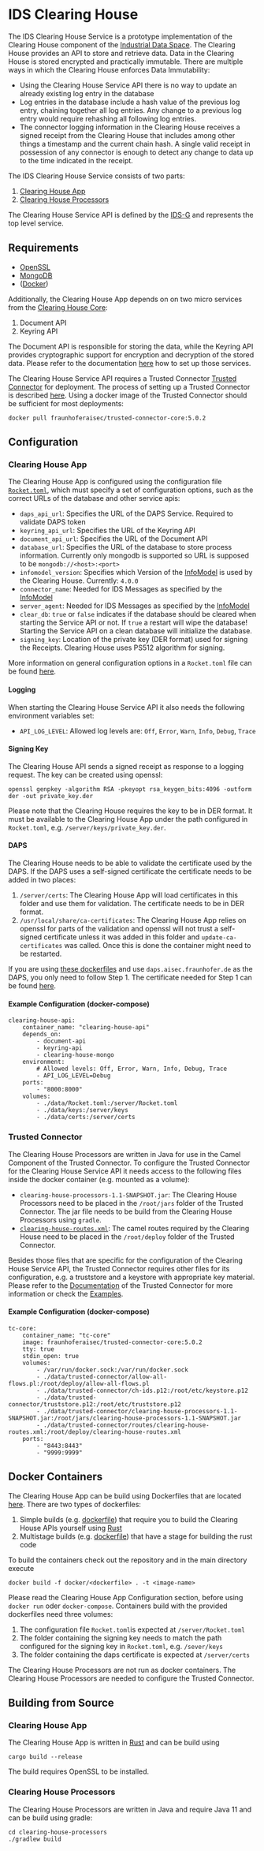 # IDS Clearing House
The IDS Clearing House Service is a prototype implementation of the Clearing House component of the [Industrial Data Space](https://github.com/International-Data-Spaces-Association/IDS-G). The Clearing House provides an API to store and retrieve data. Data in the Clearing House is stored encrypted and practically immutable. There are multiple ways in which the Clearing House enforces Data Immutability:
- Using the Clearing House Service API there is no way to update an already existing log entry in the database
- Log entries in the database include a hash value of the previous log entry, chaining together all log entries. Any change to a previous log entry would require rehashing all following log entries.
- The connector logging information in the Clearing House receives a signed receipt from the Clearing House that includes among other things a timestamp and the current chain hash. A single valid receipt in possession of any connector is enough to detect any change to data up to the time indicated in the receipt.

The IDS Clearing House Service consists of two parts:

1. [Clearing House App](clearing-house-app)
2. [Clearing House Processors](clearing-house-processors)

The Clearing House Service API is defined by the [IDS-G](https://github.com/International-Data-Spaces-Association/IDS-G/tree/main) and represents the top level service.

## Requirements
- [OpenSSL](https://www.openssl.org)
- [MongoDB](https://www.mongodb.com)
- ([Docker](https://www.docker.com))

Additionally, the Clearing House App depends on on two micro services from the [Clearing House Core](https://github.com/Fraunhofer-AISEC/ids-clearing-house-core):
1. Document API
2. Keyring API

The Document API is responsible for storing the data, while the Keyring API provides cryptographic support for encryption and decryption of the stored data. Please refer to the documentation [here](https://github.com/Fraunhofer-AISEC/ids-clearing-house-core) how to set up those services.

The Clearing House Service API requires a Trusted Connector [Trusted Connector](https://github.com/industrial-data-space/trusted-connector) for deployment. The process of setting up a Trusted Connector is described [here](https://industrial-data-space.github.io/trusted-connector-documentation/docs/getting_started/). Using a docker image of the Trusted Connector should be sufficient for most deployments:

`docker pull fraunhoferaisec/trusted-connector-core:5.0.2`

## Configuration

### Clearing House App
The Clearing House App is configured using the configuration file [`Rocket.toml`](clearing-house-app/clearing-house-api/Rocket.toml), which must specify a set of configuration options, such as the correct URLs of the database and other service apis:
- `daps_api_url`: Specifies the URL of the DAPS Service. Required to validate DAPS token
- `keyring_api_url`: Specifies the URL of the Keyring API
- `document_api_url`: Specifies the URL of the Document API
- `database_url`: Specifies the URL of the database to store process information. Currently only mongodb is supported so URL is supposed to be `mongodb://<host>:<port>`
- `infomodel_version`: Specifies which Version of the [InfoModel](https://github.com/International-Data-Spaces-Association/InformationModel) is used by the Clearing House. Currently: `4.0.0`
- `connector_name`: Needed for IDS Messages as specified by the [InfoModel](https://github.com/International-Data-Spaces-Association/InformationModel)
- `server_agent`: Needed for IDS Messages as specified by the [InfoModel](https://github.com/International-Data-Spaces-Association/InformationModel)
- `clear_db`: `true` or `false` indicates if the database should be cleared when starting the Service API or not. If `true` a restart will wipe the database! Starting the Service API on a clean database will initialize the database.
- `signing_key`: Location of the private key (DER format) used for signing the Receipts. Clearing House uses PS512 algorithm for signing.

More information on general configuration options in a `Rocket.toml` file can be found [here](https://rocket.rs/v0.5-rc/guide/configuration/#rockettoml).

#### Logging
When starting the Clearing House Service API it also needs the following environment variables set:
- `API_LOG_LEVEL`: Allowed log levels are: `Off`, `Error`, `Warn`, `Info`, `Debug`, `Trace`

#### Signing Key
The Clearing House API sends a signed receipt as response to a logging request. The key can be created using openssl:

`openssl genpkey -algorithm RSA -pkeyopt rsa_keygen_bits:4096 -outform der -out private_key.der`

Please note that the Clearing House requires the key to be in DER format. It must be available to the Clearing House App under the path configured in `Rocket.toml`, e.g. `/server/keys/private_key.der`.

#### DAPS
The Clearing House needs to be able to validate the certificate used by the DAPS. If the DAPS uses a self-signed certificate the certificate needs to be added in two places:
1. `/server/certs`: The Clearing House App will load certificates in this folder and use them for validation. The certificate needs to be in DER format.
2. `/usr/local/share/ca-certificates`: The Clearing House App relies on openssl for parts of the validation and openssl will not trust a self-signed certificate unless it was added in this folder and `update-ca-certificates` was called. Once this is done the container might need to be restarted.

If you are using [these dockerfiles](docker/) and use `daps.aisec.fraunhofer.de` as the DAPS, you only need to follow Step 1. The certificate needed for Step 1 can be found [here](clearing-house-app/clearing-house-api/certs).

#### Example Configuration (docker-compose)
```
clearing-house-api:
    container_name: "clearing-house-api"
    depends_on:
        - document-api
        - keyring-api
        - clearing-house-mongo
    environment:
        # Allowed levels: Off, Error, Warn, Info, Debug, Trace
        - API_LOG_LEVEL=Debug
    ports:
        - "8000:8000"
    volumes:
        - ./data/Rocket.toml:/server/Rocket.toml
        - ./data/keys:/server/keys
        - ./data/certs:/server/certs
```

### Trusted Connector
The Clearing House Processors are written in Java for use in the Camel Component of the Trusted Connector. To configure the Trusted Connector for the Clearing House Service API it needs access to the following files inside the docker container (e.g. mounted as a volume):
- `clearing-house-processors-1.1-SNAPSHOT.jar`: The Clearing House Processors need to be placed in the `/root/jars` folder of the Trusted Connector. The jar file needs to be build from the Clearing House Processors using `gradle`.
- [`clearing-house-routes.xml`](clearing-house-processors/src/routes/clearing-house-routes.xml): The camel routes required by the Clearing House need to be placed in the `/root/deploy` folder of the Trusted Connector.

Besides those files that are specific for the configuration of the Clearing House Service API, the Trusted Connector requires other files for its configuration, e.g. a truststore and a keystore with appropriate key material. Please refer to the [Documentation](https://industrial-data-space.github.io/trusted-connector-documentation/) of the Trusted Connector for more information or check the [Examples](https://github.com/industrial-data-space/trusted-connector/tree/master/examples).

#### Example Configuration (docker-compose)
```
tc-core:
    container_name: "tc-core"
    image: fraunhoferaisec/trusted-connector-core:5.0.2
    tty: true
    stdin_open: true
    volumes:
        - /var/run/docker.sock:/var/run/docker.sock
        - ./data/trusted-connector/allow-all-flows.pl:/root/deploy/allow-all-flows.pl
        - ./data/trusted-connector/ch-ids.p12:/root/etc/keystore.p12
        - ./data/trusted-connector/truststore.p12:/root/etc/truststore.p12
        - ./data/trusted-connector/clearing-house-processors-1.1-SNAPSHOT.jar:/root/jars/clearing-house-processors-1.1-SNAPSHOT.jar
        - ./data/trusted-connector/routes/clearing-house-routes.xml:/root/deploy/clearing-house-routes.xml
    ports:
        - "8443:8443"
        - "9999:9999"
```


## Docker Containers
The Clearing House App can be build using Dockerfiles that are located [here](docker/). There are two types of dockerfiles:
1. Simple builds (e.g. [dockerfile](docker/clearing-house-api.Dockerfile)) that require you to build the Clearing House APIs yourself using [Rust](https://www.rust-lang.org)
2. Multistage builds (e.g. [dockerfile](docker/clearing-house-api-multistage.Dockerfile)) that have a stage for building the rust code

To build the containers check out the repository and in the main directory execute

`docker build -f docker/<dockerfile> . -t <image-name>`

Please read the Clearing House App Configuration section, before using `docker run` oder `docker-compose`. Containers build with the provided dockerfiles need three volumes:
1. The configuration file `Rocket.toml`is expected at `/server/Rocket.toml`
2. The folder containing the signing key needs to match the path configured for the signing key in `Rocket.toml`, e.g. `/sever/keys`
3. The folder containing the daps certificate is expected at `/server/certs`

The Clearing House Processors are not run as docker containers. The Clearing House Processors are needed to configure the Trusted Connector.

## Building from Source
### Clearing House App
The Clearing House App is written in [Rust](https://www.rust-lang.org) and can be build using

`cargo build --release`

The build requires OpenSSL to be installed.

### Clearing House Processors
The Clearing House Processors are written in Java and require Java 11 and can be build using gradle:

```
cd clearing-house-processors
./gradlew build
```